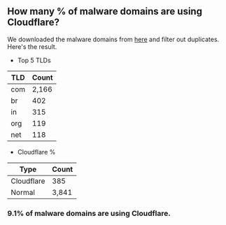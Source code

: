 ## How many % of malware domains are using Cloudflare?


We downloaded the malware domains from [here](https://urlhaus.abuse.ch) and filter out duplicates.
Here's the result.


[//]: # (start replacement)


- Top 5 TLDs

| TLD | Count |
| --- | --- |
| com | 2,166 |
| br | 402 |
| in | 315 |
| org | 119 |
| net | 118 |


- Cloudflare %

| Type | Count |
| --- | --- |
| Cloudflare | 385 |
| Normal | 3,841 |


### 9.1% of malware domains are using Cloudflare.